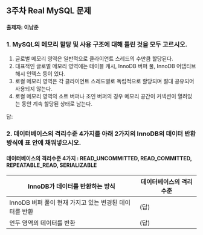 ## 3주차 Real MySQL 문제
#### 출제자: 이남준

### 1. MySQL의 메모리 할당 및 사용 구조에 대해 틀린 것을 모두 고르시오.
1. 글로벌 메모리 영역은 일반적으로 클라이언트 스레드의 수만큼 할당된다.
2. 대표적인 글로벌 메모리 영역에는 테이블 캐시, InnoDB 버퍼 풀, InnoDB 어댑티브 해시 인덱스 등이 있다.
3. 로컬 메모리 영역은 각 클라이언트 스레드별로 독립적으로 할당되며 절대 공유되어 사용되지 않는다.
4. 로컬 메모리 영역의 소트 버퍼나 조인 버퍼의 경우 메모리 공간이 커넥션이 열려있는 동안 계속 할당된 상태로 남는다.

답: 


### 2. 데이터베이스의 격리수준 4가지를 아래 2가지의 InnoDB의 데이터 반환 방식에 표 안에 채워넣으시오.
#### 데이터베이스의 격리수준 4가지 : READ_UNCOMMITTED, READ_COMMITTED, REPEATABLE_READ, SERIALIZABLE
| InnoDB가 데이터를 반환하는 방식 | 데이터베이스의 격리수준 |
|---|---|
| InnoDB 버퍼 풀이 현재 가지고 있는 변경된 데이터를 반환 | (답) |
| 언두 영역의 데이터를 반환| (답) |
